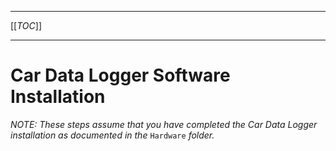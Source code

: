 ----

[[_TOC_]]

----

# Car Data Logger Software Installation

*NOTE: These steps assume that you have completed the Car Data Logger installation as documented in the* `Hardware` *folder.*

